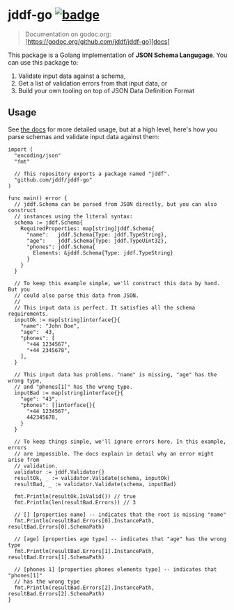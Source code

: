 # jddf-go [![badge]][docs]

> Documentation on godoc.org: [https://godoc.org/github.com/jddf/jddf-go][docs]

This package is a Golang implementation of **JSON Schema Langugage**. You can
use this package to:

1. Validate input data against a schema,
2. Get a list of validation errors from that input data, or
3. Build your own tooling on top of JSON Data Definition Format

## Usage

See [the docs][docs] for more detailed usage, but at a high level, here's how
you parse schemas and validate input data against them:

```golang
import (
  "encoding/json"
  "fmt"

  // This repository exports a package named "jddf".
  "github.com/jddf/jddf-go"
)

func main() error {
  // jddf.Schema can be parsed from JSON directly, but you can also construct
  // instances using the literal syntax:
  schema := jddf.Schema{
    RequiredProperties: map[string]jddf.Schema{
      "name":   jddf.Schema{Type: jddf.TypeString},
      "age":    jddf.Schema{Type: jddf.TypeUint32},
      "phones": jddf.Schema{
        Elements: &jddf.Schema{Type: jddf.TypeString}
      }
    }
  }

  // To keep this example simple, we'll construct this data by hand. But you
  // could also parse this data from JSON.
  //
  // This input data is perfect. It satisfies all the schema requirements.
  inputOk := map[string]interface{}{
    "name": "John Doe",
    "age":  43,
    "phones": [
      "+44 1234567",
      "+44 2345678",
    ],
  }

  // This input data has problems. "name" is missing, "age" has the wrong type,
  // and "phones[1]" has the wrong type.
  inputBad := map[string]interface{}{
    "age": "43",
    "phones": []interface{}{
      "+44 1234567",
      442345678,
    }
  }

  // To keep things simple, we'll ignore errors here. In this example, errors
  // are impossible. The docs explain in detail why an error might arise from
  // validation.
  validator := jddf.Validator{}
  resultOk, _ := validator.Validate(schema, inputOk)
  resultBad, _ := validator.Validate(schema, inputBad)

  fmt.Println(resultOk.IsValid()) // true
  fmt.Println(len(resultBad.Errors)) // 3

  // [] [properties name] -- indicates that the root is missing "name"
  fmt.Println(resultBad.Errors[0].InstancePath, resultBad.Errors[0].SchemaPath)

  // [age] [properties age type] -- indicates that "age" has the wrong type
  fmt.Println(resultBad.Errors[1].InstancePath, resultBad.Errors[1].SchemaPath)

  // [phones 1] [properties phones elements type] -- indicates that "phones[1]"
  // has the wrong type
  fmt.Println(resultBad.Errors[2].InstancePath, resultBad.Errors[2].SchemaPath)
}
```

[badge]: https://godoc.org/github.com/jddf/jddf-go?status.svg
[docs]: https://godoc.org/github.com/jddf/jddf-go
